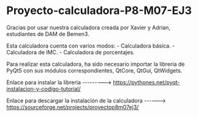 # Proyecto-calculadora-P8-M07-EJ3
Gracias por usar nuestra calculadora creada por Xavier y Adrian, estudiantes de DAM de Bemen3.

Esta calculadora cuenta con varios modos:
	- Calculadora básica.
	- Calculadora de IMC.
	- Calculadora de porcentajes.

Para realizar esta calculadora, ha sido necesario importar la libreria de PyQt5 con sus módulos correspondientes, QtCore, QtGui, QtWidgets.

Enlace para instalar la libreria ---------> https://pythones.net/pyqt-instalacion-y-codigo-tutorial/

Enlace para descargar la instalación de la calculadora ------> https://sourceforge.net/projects/proyectop8m07ej3/
